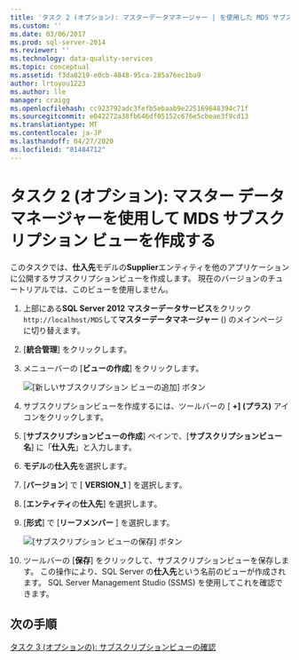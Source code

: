 ```yaml
---
title: 'タスク 2 (オプション): マスターデータマネージャー | を使用した MDS サブスクリプションビューの作成Microsoft Docs'
ms.custom: ''
ms.date: 03/06/2017
ms.prod: sql-server-2014
ms.reviewer: ''
ms.technology: data-quality-services
ms.topic: conceptual
ms.assetid: f3da8219-e0cb-4848-95ca-285a76ec1ba9
author: lrtoyou1223
ms.author: lle
manager: craigg
ms.openlocfilehash: cc923792adc3fefb5ebaab9e225169648394c71f
ms.sourcegitcommit: e042272a38fb646df05152c676e5cbeae3f9cd13
ms.translationtype: MT
ms.contentlocale: ja-JP
ms.lasthandoff: 04/27/2020
ms.locfileid: "81484712"
---
```

# <a name="task-2-optional-creating-a-mds-subscription-view-using-master-data-manager"></a>タスク 2 (オプション): マスター データ マネージャーを使用して MDS サブスクリプション ビューを作成する
  このタスクでは、**仕入先**モデルの**Supplier**エンティティを他のアプリケーションに公開するサブスクリプションビューを作成します。 現在のバージョンのチュートリアルでは、このビューを使用しません。  
  
1.  上部にある**SQL Server 2012 マスターデータサービス**をクリック`http://localhost/MDS`して**マスターデータマネージャー** () のメインページに切り替えます。  
  
2.  [**統合管理**] をクリックします。  
  
3.  メニューバーの [**ビューの作成**] をクリックします。  
  
     ![[新しいサブスクリプション ビューの追加] ボタン](../../2014/tutorials/media/et-creatingamdssubscriptionviewusingmdm-01.jpg "[新しいサブスクリプション ビューの追加] ボタン")  
  
4.  サブスクリプションビューを作成するには、ツールバーの [ **+] (プラス)** アイコンをクリックします。  
  
5.  [**サブスクリプションビューの作成**] ペインで、[**サブスクリプションビュー名**] に「**仕入先**」と入力します。  
  
6.  **モデル**の**仕入先**を選択します。  
  
7.  [**バージョン**] で [ **VERSION_1** ] を選択します。  
  
8.  [**エンティティ**の**仕入先**] を選択します。  
  
9. [**形式**] で [**リーフメンバー** ] を選択します。  
  
     ![[サブスクリプション ビューの保存] ボタン](../../2014/tutorials/media/et-creatingamdssubscriptionviewusingmdm-02.jpg "[サブスクリプション ビューの保存] ボタン")  
  
10. ツールバーの [**保存**] をクリックして、サブスクリプションビューを保存します。 この操作により、SQL Server の**仕入先**という名前のビューが作成されます。 SQL Server Management Studio (SSMS) を使用してこれを確認できます。  
  
## <a name="next-step"></a>次の手順  
 [タスク 3 &#40;オプションの&#41;: サブスクリプションビューの確認](task-3-optional-reviewing-the-subscription-views.md)  
  
  
